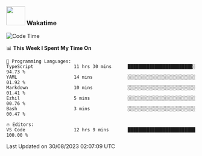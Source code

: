 ### <img src="https://media.giphy.com/media/VgCDAzcKvsR6OM0uWg/giphy.gif" width="50"> Wakatime

  <!--START_SECTION:waka-->
![Code Time](http://img.shields.io/badge/Code%20Time-1%2C444%20hrs%209%20mins-blue)

📊 **This Week I Spent My Time On** 

```text
💬 Programming Languages: 
TypeScript               11 hrs 30 mins      ████████████████████████░   94.73 % 
YAML                     14 mins             ░░░░░░░░░░░░░░░░░░░░░░░░░   01.92 % 
Markdown                 10 mins             ░░░░░░░░░░░░░░░░░░░░░░░░░   01.41 % 
Ezhil                    5 mins              ░░░░░░░░░░░░░░░░░░░░░░░░░   00.76 % 
Bash                     3 mins              ░░░░░░░░░░░░░░░░░░░░░░░░░   00.47 % 

🔥 Editors: 
VS Code                  12 hrs 9 mins       █████████████████████████   100.00 % 
```


 Last Updated on 30/08/2023 02:07:09 UTC
<!--END_SECTION:waka-->
